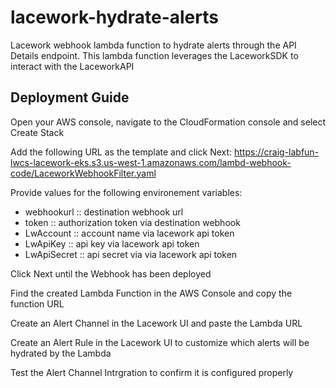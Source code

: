 # lacework-hydrate-alerts
Lacework webhook lambda function to hydrate alerts through the API Details endpoint. This lambda function leverages the LaceworkSDK to interact with the LaceworkAPI

## Deployment Guide
Open your AWS console, navigate to the CloudFormation console and select Create Stack

Add the following URL as the template and click Next:
https://craig-labfun-lwcs-lacework-eks.s3.us-west-1.amazonaws.com/lambd-webhook-code/LaceworkWebhookFilter.yaml

Provide values for the following environement variables:
- webhookurl :: destination webhook url
- token :: authorization token via destination webhook 
- LwAccount :: account name via lacework api token
- LwApiKey :: api key via lacework api token
- LwApiSecret :: api secret via via lacework api token


Click Next until the Webhook has been deployed

Find the created Lambda Function in the AWS Console and copy the function URL

Create an Alert Channel in the Lacework UI and paste the Lambda URL

Create an Alert Rule in the Lacework UI to customize which alerts will be hydrated by the Lambda

Test the Alert Channel Intrgration to confirm it is configured properly

